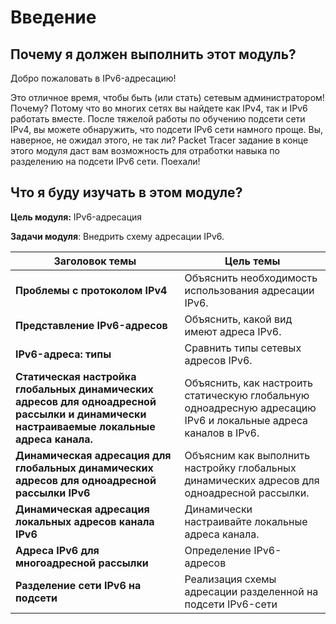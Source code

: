 # Введение

<!-- 12.0.1 -->
##  Почему я должен выполнить этот модуль?

Добро пожаловать в IPv6-адресацию!

Это отличное время, чтобы быть (или стать) сетевым администратором! Почему? Потому что во многих сетях вы найдете как IPv4, так и IPv6 работать вместе. После тяжелой работы по обучению подсети сети IPv4, вы можете обнаружить, что подсети IPv6 сети намного проще. Вы, наверное, не ожидал этого, не так ли? Packet Tracer задание в конце этого модуля даст вам возможность для отработки навыка по разделению на подсети IPv6 сети. Поехали!

<!-- 12.0.2 -->
##  Что я буду изучать в этом модуле?

**Цель модуля:** IPv6-адресация

**Задачи модуля**: Внедрить схему адресации IPv6.

| **Заголовок темы** | **Цель темы** |
| --- | --- |
| **Проблемы с протоколом IPv4** | Объяснить необходимость использования адресации IPv6. |
| **Представление IPv6-адресов** | Объяснить, какой вид имеют адреса IPv6. |
| **IPv6-адреса: типы** | Сравнить типы сетевых адресов IPv6. |
| **Статическая настройка глобальных динамических адресов для одноадресной рассылки и динамически настраиваемые локальные адреса канала.** | Объяснить, как настроить статическую глобальную одноадресную адресацию IPv6 и локальные адреса каналов в IPv6. |
| **Динамическая адресация для глобальных динамических адресов для одноадресной рассылки IPv6** | Объясним как выполнить настройку глобальных динамических адресов для одноадресной рассылки. |
| **Динамическая адресация локальных адресов канала IPv6** | Динамически настраивайте локальные адреса канала. |
| **Адреса IPv6 для многоадресной рассылки** | Определение IPv6-адресов |
| **Разделение сети IPv6 на подсети** | Реализация схемы адресации разделенной на подсети IPv6-сети |



